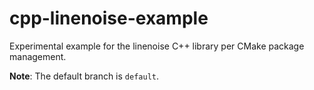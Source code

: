 # cpp-linenoise-example
Experimental example for the linenoise C++ library per CMake package management.

**Note**: The default branch is `default`.
